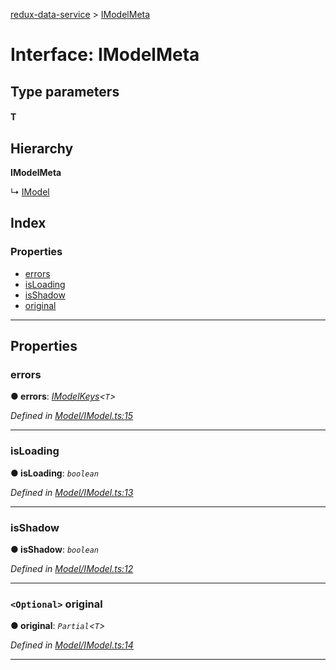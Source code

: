 [redux-data-service](../README.md) > [IModelMeta](../interfaces/imodelmeta.md)

# Interface: IModelMeta

## Type parameters
#### T 
## Hierarchy

**IModelMeta**

↳  [IModel](imodel.md)

## Index

### Properties

* [errors](imodelmeta.md#errors)
* [isLoading](imodelmeta.md#isloading)
* [isShadow](imodelmeta.md#isshadow)
* [original](imodelmeta.md#original)

---

## Properties

<a id="errors"></a>

###  errors

**● errors**: *[IModelKeys](../#imodelkeys)<`T`>*

*Defined in [Model/IModel.ts:15](https://github.com/Rediker-Software/redux-data-service/blob/6ea6c09/src/Model/IModel.ts#L15)*

___
<a id="isloading"></a>

###  isLoading

**● isLoading**: *`boolean`*

*Defined in [Model/IModel.ts:13](https://github.com/Rediker-Software/redux-data-service/blob/6ea6c09/src/Model/IModel.ts#L13)*

___
<a id="isshadow"></a>

###  isShadow

**● isShadow**: *`boolean`*

*Defined in [Model/IModel.ts:12](https://github.com/Rediker-Software/redux-data-service/blob/6ea6c09/src/Model/IModel.ts#L12)*

___
<a id="original"></a>

### `<Optional>` original

**● original**: *`Partial`<`T`>*

*Defined in [Model/IModel.ts:14](https://github.com/Rediker-Software/redux-data-service/blob/6ea6c09/src/Model/IModel.ts#L14)*

___

